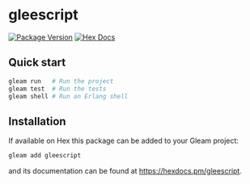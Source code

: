 # gleescript

[![Package Version](https://img.shields.io/hexpm/v/gleescript)](https://hex.pm/packages/gleescript)
[![Hex Docs](https://img.shields.io/badge/hex-docs-ffaff3)](https://hexdocs.pm/gleescript/)

## Quick start

```sh
gleam run   # Run the project
gleam test  # Run the tests
gleam shell # Run an Erlang shell
```

## Installation

If available on Hex this package can be added to your Gleam project:

```sh
gleam add gleescript
```

and its documentation can be found at <https://hexdocs.pm/gleescript>.
